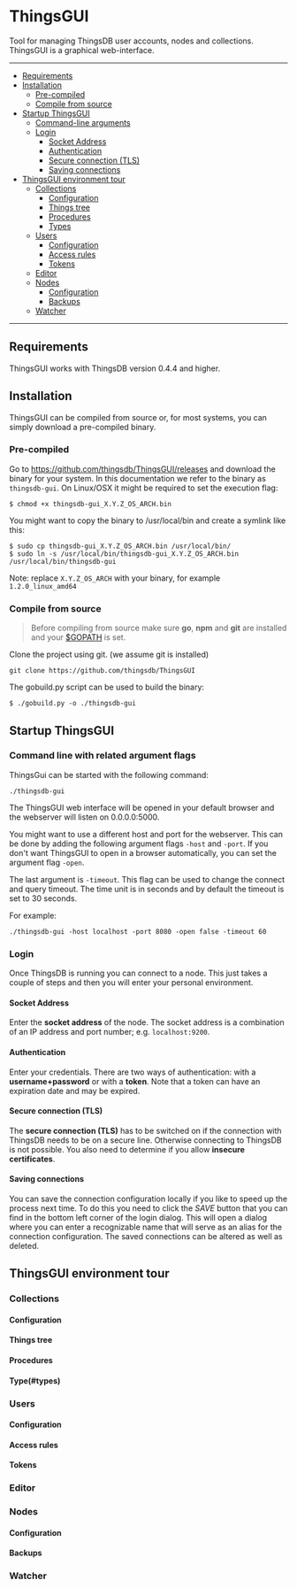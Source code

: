 # ThingsGUI
<!-- ![alt SiriDB Admin](/siridb-admin.png?raw=true) -->

Tool for managing ThingsDB user accounts, nodes and collections. ThingsGUI is a graphical web-interface.

---------------------------------------
  * [Requirements](#requirements)
  * [Installation](#installation)
    * [Pre-compiled](#pre-compiled)
    * [Compile from source](#compile-from-source)
  * [Startup ThingsGUI](#starting-thingsgui)
    * [Command-line arguments](#command-line-arguments)
    * [Login](#login)
        * [Socket Address](#socket-address)
        * [Authentication](#authentication)
        * [Secure connection (TLS)](#secure-connection-tls)
        * [Saving connections](#save-connections)
  * [ThingsGUI environment tour](#thingsgui-environment-tour)
    * [Collections](#collections)
        * [Configuration](#configuration)
        * [Things tree](#things-tree)
        * [Procedures](#procedures)
        * [Types](#types)
    * [Users](#users)
        * [Configuration](#configuration)
        * [Access rules](#access-rule)
        * [Tokens](#tokens)
    * [Editor](#editor)
    * [Nodes](#nodes)
        * [Configuration](#configuration)
        * [Backups](#Backups)
    * [Watcher](#watcher)
---------------------------------------
## Requirements
ThingsGUI works with ThingsDB version 0.4.4 and higher.

## Installation
ThingsGUI can be compiled from source or, for most systems, you can simply download a pre-compiled binary.

### Pre-compiled
Go to https://github.com/thingsdb/ThingsGUI/releases and download the binary for your system.
In this documentation we refer to the binary as `thingsdb-gui`. On Linux/OSX it might be required to set the execution flag:
```
$ chmod +x thingsdb-gui_X.Y.Z_OS_ARCH.bin
```

You might want to copy the binary to /usr/local/bin and create a symlink like this:
```
$ sudo cp thingsdb-gui_X.Y.Z_OS_ARCH.bin /usr/local/bin/
$ sudo ln -s /usr/local/bin/thingsdb-gui_X.Y.Z_OS_ARCH.bin /usr/local/bin/thingsdb-gui
```
Note: replace `X.Y.Z_OS_ARCH` with your binary, for example `1.2.0_linux_amd64`

### Compile from source
> Before compiling from source make sure **go**, **npm** and **git** are installed and your [$GOPATH](https://github.com/golang/go/wiki/GOPATH) is set.

Clone the project using git. (we assume git is installed)
```
git clone https://github.com/thingsdb/ThingsGUI
```

The gobuild.py script can be used to build the binary:
```
$ ./gobuild.py -o ./thingsdb-gui
```

## Startup ThingsGUI

### Command line with related argument flags

ThingsGui can be started with the following command:
```
./thingsdb-gui
```
The ThingsGUI web interface will be opened in your default browser and the webserver will listen on 0.0.0.0:5000.

You might want to use a different host and port for the webserver. This can be done by adding the following argument flags `-host` and `-port`. If you don't want ThingsGUI to open in a browser automatically, you can set the argument flag `-open`.

The last argument is `-timeout`. This flag can be used to change the connect and query timeout. The time unit is in seconds and by default the timeout is set to 30 seconds.

For example:
```
./thingsdb-gui -host localhost -port 8080 -open false -timeout 60
```

### Login

Once ThingsDB is running you can connect to a node. This just takes a couple of steps and then you will enter your personal environment.

#### Socket Address
Enter the __socket address__ of the node. The socket address is a combination of an IP address and port number; e.g. `localhost:9200`.

#### Authentication
Enter your credentials. There are two ways of authentication: with a __username+password__ or with a __token__. Note that a token can have an expiration date and may be expired.

#### Secure connection (TLS)
The __secure connection (TLS)__ has to be switched on if the connection with ThingsDB needs to be on a secure line. Otherwise connecting to ThingsDB is not possible. You also need to determine if you allow __insecure certificates__.

#### Saving connections
You can save the connection configuration locally if you like to speed up the process next time. To do this you need to click the _SAVE_ button that you can find in the bottom left corner of the login dialog. This will open a dialog where you can enter a recognizable name that will serve as an alias for the connection configuration. The saved connections can be altered as well as deleted.


## ThingsGUI environment tour

### Collections

#### Configuration
#### Things tree
#### Procedures
#### Type(#types)

### Users

#### Configuration
#### Access rules
#### Tokens

### Editor

### Nodes

#### Configuration
#### Backups

### Watcher


